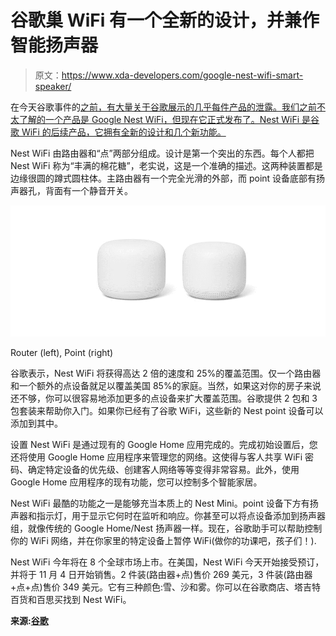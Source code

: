 # 谷歌巢 WiFi 有一个全新的设计，并兼作智能扬声器

> 原文：<https://www.xda-developers.com/google-nest-wifi-smart-speaker/>

在今天谷歌事件的[之前，有大量关于谷歌展示的几乎每件产品的泄露。我们之前不太了解的一个产品是 Google Nest WiFi，但现在它正式发布了。Nest WiFi 是谷歌 WiFi 的后续产品，它拥有全新的设计和几个新功能。](https://www.xda-developers.com/tag/made-by-google-2019/)

Nest WiFi 由路由器和“点”两部分组成。设计是第一个突出的东西。每个人都把 Nest WiFi 称为“丰满的棉花糖”，老实说，这是一个准确的描述。这两种装置都是边缘很圆的蹲式圆柱体。主路由器有一个完全光滑的外部，而 point 设备底部有扬声器孔，背面有一个静音开关。

 <picture>![](img/8e09ae89645283f87809f5fc9305ef65.png)</picture> 

Router (left), Point (right)

谷歌表示，Nest WiFi 将获得高达 2 倍的速度和 25%的覆盖范围。仅一个路由器和一个额外的点设备就足以覆盖美国 85%的家庭。当然，如果这对你的房子来说还不够，你可以很容易地添加更多的点设备来扩大覆盖范围。谷歌提供 2 包和 3 包套装来帮助你入门。如果你已经有了谷歌 WiFi，这些新的 Nest point 设备可以添加到其中。

设置 Nest WiFi 是通过现有的 Google Home 应用完成的。完成初始设置后，您还将使用 Google Home 应用程序来管理您的网络。这使得与客人共享 WiFi 密码、确定特定设备的优先级、创建客人网络等等变得非常容易。此外，使用 Google Home 应用程序的现有功能，您可以控制多个智能家居。

Nest WiFi 最酷的功能之一是能够充当本质上的 Nest Mini。point 设备下方有扬声器和指示灯，用于显示它何时在监听和响应。你甚至可以将点设备添加到扬声器组，就像传统的 Google Home/Nest 扬声器一样。现在，谷歌助手可以帮助控制你的 WiFi 网络，并在你家里的特定设备上暂停 WiFi(做你的功课吧，孩子们！).

Nest WiFi 今年将在 8 个全球市场上市。在美国，Nest WiFi 今天开始接受预订，并将于 11 月 4 日开始销售。2 件装(路由器+点)售价 269 美元，3 件装(路由器+点+点)售价 349 美元。它有三种颜色:雪、沙和雾。你可以在谷歌商店、塔吉特百货和百思买找到 Nest WiFi。

**来源:[谷歌](https://www.blog.google/products/google-nest/nest-wifi/)**